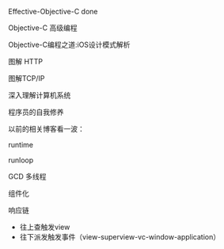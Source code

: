 Effective-Objective-C  done

Objective-C 高级编程

Objective-C编程之道:iOS设计模式解析

图解 HTTP 

图解TCP/IP

深入理解计算机系统

程序员的自我修养





以前的相关博客看一波：

runtime

runloop

GCD 多线程

组件化

响应链

- 往上查触发view
- 往下派发触发事件（view-superview-vc-window-application）



